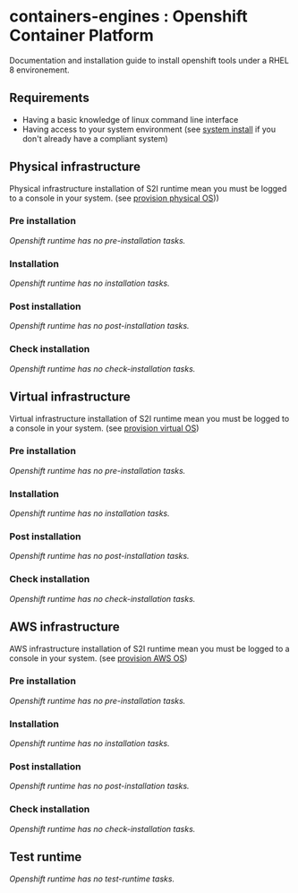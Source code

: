 # containers-engines : Openshift Container Platform


Documentation and installation guide to install openshift tools under
a RHEL 8 environement.


## Requirements

- Having a basic knowledge of linux command line interface
- Having access to your system environment (see [system install](System.md) 
  if you don't already have a compliant system)


## Physical infrastructure 

Physical infrastructure installation of S2I runtime mean you must be logged to a console
in your system. (see [provision physical OS](System.md#physical-infrastructure)))


### Pre installation

*Openshift runtime has no pre-installation tasks.*


### Installation

*Openshift runtime has no installation tasks.*


### Post installation

*Openshift runtime has no post-installation tasks.*


### Check installation

*Openshift runtime has no check-installation tasks.*


## Virtual infrastructure 

Virtual infrastructure installation of S2I runtime mean you must be logged to a 
console in your system. (see [provision virtual OS](System.md#virtual-infrastructure))


### Pre installation

*Openshift runtime has no pre-installation tasks.*


### Installation

*Openshift runtime has no installation tasks.*


### Post installation

*Openshift runtime has no post-installation tasks.*


### Check installation

*Openshift runtime has no check-installation tasks.*


## AWS infrastructure 

AWS infrastructure installation of S2I runtime mean you must be logged to a 
console in your system. (see [provision AWS OS](System.md#aws-infrastructure))


### Pre installation

*Openshift runtime has no pre-installation tasks.*


### Installation

*Openshift runtime has no installation tasks.*


### Post installation

*Openshift runtime has no post-installation tasks.*


### Check installation

*Openshift runtime has no check-installation tasks.*


## Test runtime

*Openshift runtime has no test-runtime tasks.*

